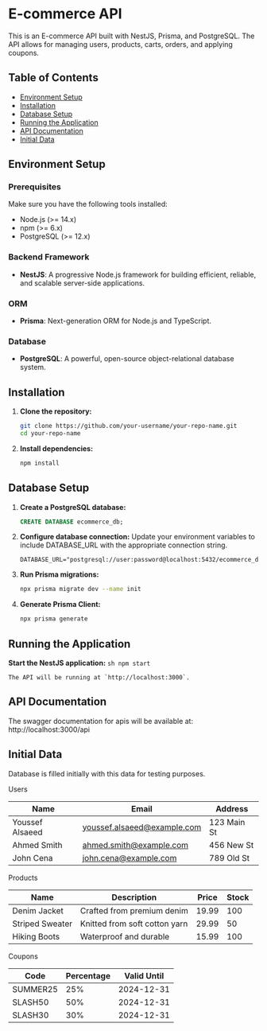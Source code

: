 # E-commerce API

This is an E-commerce API built with NestJS, Prisma, and PostgreSQL. The API allows for managing users, products, carts, orders, and applying coupons.

## Table of Contents
- [Environment Setup](#environment-setup)
- [Installation](#installation)
- [Database Setup](#database-setup)
- [Running the Application](#running-the-application)
- [API Documentation](#api-documentation)
- [Initial Data](#initial-data)

## Environment Setup

### Prerequisites
Make sure you have the following tools installed:
- Node.js (>= 14.x)
- npm (>= 6.x)
- PostgreSQL (>= 12.x)

### Backend Framework
- **NestJS**: A progressive Node.js framework for building efficient, reliable, and scalable server-side applications.

### ORM
- **Prisma**: Next-generation ORM for Node.js and TypeScript.

### Database
- **PostgreSQL**: A powerful, open-source object-relational database system.

## Installation

1. **Clone the repository:**
    ```sh
    git clone https://github.com/your-username/your-repo-name.git
    cd your-repo-name
    ```

2. **Install dependencies:**
    ```sh
    npm install
    ```

## Database Setup

1. **Create a PostgreSQL database:**
    ```sql
    CREATE DATABASE ecommerce_db;
    ```

2. **Configure database connection:**
    Update your environment variables to include DATABASE_URL with the appropriate connection string.
    ```env
    DATABASE_URL="postgresql://user:password@localhost:5432/ecommerce_db"
    ```

3. **Run Prisma migrations:**
    ```sh
    npx prisma migrate dev --name init
    ```

4. **Generate Prisma Client:**
    ```sh
    npx prisma generate
    ```

## Running the Application

   **Start the NestJS application:**
    ```sh
    npm start
    ```

    The API will be running at `http://localhost:3000`.

## API Documentation
   The swagger documentation for apis will be available at:
   http://localhost:3000/api

## Initial Data

Database is filled initially with this data for testing purposes.

Users

| Name           | Email                       | Address      |
|----------------|-----------------------------|--------------|
| Youssef Alsaeed| youssef.alsaeed@example.com | 123 Main St  |
| Ahmed Smith    | ahmed.smith@example.com     | 456 New St   |
| John Cena      | john.cena@example.com       | 789 Old St   |

Products

| Name           | Description                | Price | Stock |
|----------------|----------------------------|-------|-------|
| Denim Jacket   | Crafted from premium denim | 19.99 | 100   |
| Striped Sweater| Knitted from soft cotton yarn | 29.99 | 50    |
| Hiking Boots   | Waterproof and durable     | 15.99 | 100   |


Coupons

| Code     | Percentage | Valid Until |
|----------|-------------|-------------|
| SUMMER25 | 25%         | 2024-12-31  |
| SLASH50  | 50%         | 2024-12-31  |
| SLASH30  | 30%         | 2024-12-31  |



